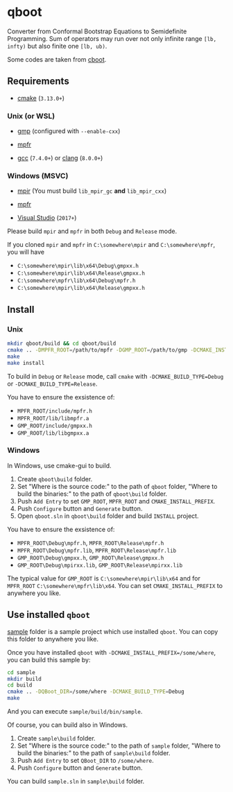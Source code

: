 # qboot

Converter from Conformal Bootstrap Equations to Semidefinite Programming.
Sum of operators may run over not only infinite range `[lb, infty)` but also finite one `[lb, ub)`.

Some codes are taken from [cboot](https://github.com/tohtsky/cboot.git).

## Requirements

- [cmake](https://cmake.org/) (`3.13.0+`)

### Unix (or WSL)

- [gmp](https://gmplib.org/) (configured with `--enable-cxx`)

- [mpfr](http://mpfr.org/)

- [gcc](http://gcc.gnu.org/) (`7.4.0+`) or [clang](http://clang.llvm.org/) (`8.0.0+`)

### Windows (MSVC)

- [mpir](https://github.com/BrianGladman/mpir.git) (You must build `lib_mpir_gc` **and** `lib_mpir_cxx`)

- [mpfr](https://github.com/BrianGladman/mpfr.git)

- [Visual Studio](https://visualstudio.microsoft.com/) (`2017+`)

Please build `mpir` and `mpfr` in both `Debug` and `Release` mode.

If you cloned `mpir` and `mpfr` in `C:\somewhere\mpir` and `C:\somewhere\mpfr`,
you will have

- `C:\somewhere\mpir\lib\x64\Debug\gmpxx.h`
- `C:\somewhere\mpir\lib\x64\Release\gmpxx.h`
- `C:\somewhere\mpfr\lib\x64\Debug\mpfr.h`
- `C:\somewhere\mpir\lib\x64\Release\gmpxx.h`

## Install

### Unix

```sh
mkdir qboot/build && cd qboot/build
cmake .. -DMPFR_ROOT=/path/to/mpfr -DGMP_ROOT=/path/to/gmp -DCMAKE_INSTALL_PREFIX=/somewhere/you/like
make
make install
```

To build in `Debug` or `Release` mode, call `cmake` with `-DCMAKE_BUILD_TYPE=Debug` or `-DCMAKE_BUILD_TYPE=Release`.

You have to ensure the exsistence of:

- `MPFR_ROOT/include/mpfr.h`
- `MPFR_ROOT/lib/libmpfr.a`
- `GMP_ROOT/include/gmpxx.h`
- `GMP_ROOT/lib/libgmpxx.a`

### Windows

In Windows, use cmake-gui to build.

1. Create `qboot\build` folder.
2. Set "Where is the source code:" to the path of `qboot` folder,
"Where to build the binaries:" to the path of `qboot\build` folder.
3. Push `Add Entry` to set `GMP_ROOT`, `MPFR_ROOT` and `CMAKE_INSTALL_PREFIX`.
4. Push `Configure` button and `Generate` button.
5. Open `qboot.sln` in `qboot\build` folder and build `INSTALL` project.

You have to ensure the exsistence of:

- `MPFR_ROOT\Debug\mpfr.h`, `MPFR_ROOT\Release\mpfr.h`
- `MPFR_ROOT\Debug\mpfr.lib`, `MPFR_ROOT\Release\mpfr.lib`
- `GMP_ROOT\Debug\gmpxx.h`, `GMP_ROOT\Release\gmpxx.h`
- `GMP_ROOT\Debug\mpirxx.lib`, `GMP_ROOT\Release\mpirxx.lib`

The typical value for `GMP_ROOT` is `C:\somewhere\mpir\lib\x64`
and for `MPFR_ROOT` `C:\somewhere\mpfr\lib\x64`.
You can set `CMAKE_INSTALL_PREFIX` to anywhere you like.

## Use installed `qboot`

[sample](/sample) folder is a sample project which use installed `qboot`.
You can copy this folder to anywhere you like.

Once you have installed `qboot` with `-DCMAKE_INSTALL_PREFIX=/some/where`, you can build this sample by:

```sh
cd sample
mkdir build
cd build
cmake .. -DQBoot_DIR=/some/where -DCMAKE_BUILD_TYPE=Debug
make
```

And you can execute `sample/build/bin/sample`.

Of course, you can build also in Windows.

1. Create `sample\build` folder.
2. Set "Where is the source code:" to the path of `sample` folder,
"Where to build the binaries:" to the path of `sample\build` folder.
3. Push `Add Entry` to set `QBoot_DIR` to `/some/where`.
4. Push `Configure` button and `Generate` button.

You can build `sample.sln` in `sample\build` folder.
